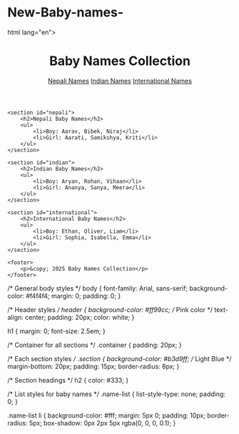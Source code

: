# New-Baby-names-
html lang="en">
<head>
    <meta charset="UTF-8">
    <meta name="viewport" content="width=device-width, initial-scale=1.0">
    <title>Baby Names</title>
    <link rel="stylesheet" href="styles.css">
</head>
<body>
    <header>
        <h1>Baby Names Collection</h1>
        <nav>
            <a href="#nepali">Nepali Names</a>
            <a href="#indian">Indian Names</a>
            <a href="#international">International Names</a>
        </nav>
    </header>

    <section id="nepali">
        <h2>Nepali Baby Names</h2>
        <ul>
            <li>Boy: Aarav, Bibek, Niraj</li>
            <li>Girl: Aarati, Samikshya, Kriti</li>
        </ul>
    </section>

    <section id="indian">
        <h2>Indian Baby Names</h2>
        <ul>
            <li>Boy: Aryan, Rohan, Vihaan</li>
            <li>Girl: Ananya, Sanya, Meera</li>
        </ul>
    </section>

    <section id="international">
        <h2>International Baby Names</h2>
        <ul>
            <li>Boy: Ethan, Oliver, Liam</li>
            <li>Girl: Sophia, Isabella, Emma</li>
        </ul>
    </section>

    <footer>
        <p>&copy; 2025 Baby Names Collection</p>
    </footer>
</body>
</html>
    /* General body styles */
body {
    font-family: Arial, sans-serif;
    background-color: #f4f4f4;
    margin: 0;
    padding: 0;
}

/* Header styles */
header {
    background-color: #ff99cc; /* Pink color */
    text-align: center;
    padding: 20px;
    color: white;
}

h1 {
    margin: 0;
    font-size: 2.5em;
}

/* Container for all sections */
.container {
    padding: 20px;
}

/* Each section styles */
.section {
    background-color: #b3d9ff; /* Light Blue */
    margin-bottom: 20px;
    padding: 15px;
    border-radius: 8px;
}

/* Section headings */
h2 {
    color: #333;
}

/* List styles for baby names */
.name-list {
    list-style-type: none;
    padding: 0;
}

.name-list li {
    background-color: #fff;
    margin: 5px 0;
    padding: 10px;
    border-radius: 5px;
    box-shadow: 0px 2px 5px rgba(0, 0, 0, 0.1);
}
